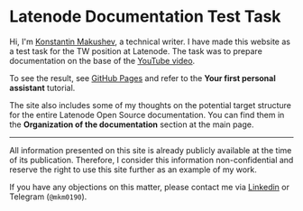 # Latenode Documentation Test Task

Hi, I'm [Konstantin Makushev](https://www.linkedin.com/in/konstantin-makushev-544ba6288/), a technical writer. I have made this website as a test task for the TW position at Latenode. The task was to prepare documentation on the base of the [YouTube video](https://www.youtube.com/watch?v=NgsPWwsHHF0).

To see the result, see [GitHub Pages](https://berni2490.github.io/latenode-docs-test/) and refer to the **Your first personal assistant** tutorial.

The site also includes some of my thoughts on the potential target structure for the entire Latenode Open Source documentation. You can find them in the **Organization of the documentation** section at the main page.

---

All information presented on this site is already publicly available at the time of its publication. Therefore, I consider this information non-confidential and reserve the right to use this site further as an example of my work.

If you have any objections on this matter, please contact me via [Linkedin](https://www.linkedin.com/in/konstantin-makushev-544ba6288/) or Telegram (`@mkm0190`).
